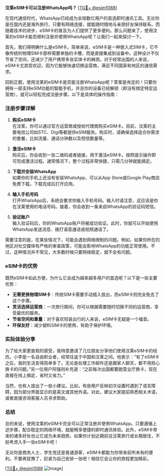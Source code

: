 **汶莱eSIM卡可以注册WhatsApp吗？** [[TG💪+ @esim1088](https://t.me/s/esim1088)]

在现代通信时代，WhatsApp已经成为全球数亿用户的首选即时通讯工具。无论你是在国内还是海外旅行，只要有网络连接，就能随时随地与亲朋好友保持联系。而随着技术的进步，eSIM卡的普及为人们提供了更多便利。那么问题来了，使用汶莱的eSIM卡能否顺利注册并使用WhatsApp呢？让我们一起来探讨一下。

首先，我们得明确什么是eSIM卡。简单来说，eSIM卡是一种嵌入式SIM卡，它不像传统的物理SIM卡那样需要单独的卡槽，而是直接集成到设备中。这种设计不仅节省了空间，还减少了用户携带多张实体卡的麻烦。对于经常出国的人来说，eSIM卡尤其受欢迎，因为它能够快速切换运营商，满足不同国家和地区的通信需求。

回到正题，使用汶莱的eSIM卡是否能注册WhatsApp呢？答案是肯定的！只要你拥有一部支持eSIM功能的智能手机，并且你的设备已经解锁（即没有绑定特定运营商），就可以轻松完成注册步骤。以下是具体的操作指南：

### 注册步骤详解

1. **购买eSIM卡**  
   在汶莱，你可以通过官方运营商或授权代理商购买eSIM卡。目前，汶莱的主要电信公司如STC、Digi等都提供eSIM服务。购买时，请确保选择适合你需求的套餐，比如流量、通话分钟数以及短信数量等。

2. **激活eSIM卡**  
   购买后，你会收到一张二维码或者链接，用于激活eSIM卡。按照提示操作即可完成激活过程。通常情况下，整个过程非常快捷，只需几分钟就能搞定。

3. **下载并安装WhatsApp**  
   如果你的手机上还没有安装WhatsApp，可以从App Store或Google Play商店免费下载。下载完成后打开应用。

4. **输入手机号码**  
   打开WhatsApp后，系统会要求你输入手机号码。输入时请注意，这应该是你在汶莱使用的电话号码。接着，你会收到一条来自WhatsApp的验证码短信。

5. **验证账户**  
   输入验证码后，你的WhatsApp账户将被成功验证。此时，你就可以开始使用WhatsApp发送消息、拨打语音通话或视频通话了。

需要注意的是，在某些情况下，可能会遇到网络限制的问题。例如，如果你所在的地区对社交媒体有严格的审查政策，可能会影响WhatsApp的功能正常使用。不过，这种情况并不常见，大多数时候只要网络稳定，就不会有问题。

### eSIM卡的优势

既然eSIM卡如此方便，为什么它会成为越来越多用户的首选呢？以下是一些主要优势：

- **无需更换物理SIM卡**：传统SIM卡需要手动插入拔出，而eSIM卡则完全免去了这个步骤。
- **灵活选择运营商**：一次旅行期间，你可以根据需要随时切换不同的运营商，享受最优的服务。
- **节省空间和重量**：对于喜欢轻装出行的人来说，eSIM卡无疑是一个福音。
- **环保友好**：减少塑料SIM卡的使用，有助于保护环境。

### 实际体验分享

为了给大家更直观的感受，我特意邀请了几位朋友分享他们使用汶莱eSIM卡的经历。小李是一名自由职业者，经常往返于中国和汶莱之间。他表示：“有了eSIM卡之后，我的生活变得简单多了。无论是处理工作邮件还是跟家人聊天，都不用担心换卡的问题。”另一位用户阿强则补充道：“之前每次出国都要跑营业厅换卡，现在直接在线上搞定，省时又省力。”

当然，也有人提出了一些小建议。比如，有些用户反映初次设置时遇到了语言障碍，因为部分界面显示的是英文或其他外语。对此，建议大家提前熟悉相关术语，或者直接咨询客服人员寻求帮助。

### 总结

总的来说，使用汶莱的eSIM卡完全可以正常注册并使用WhatsApp。只要遵循上述步骤，配合稳定的网络环境，就能畅享便捷的即时通讯体验。此外，eSIM卡带来的诸多好处也让它成为未来趋势。如果你计划近期前往汶莱旅行或长期居住，不妨考虑入手一张eSIM卡吧！

无论你是商务人士、学生党还是普通游客，eSIM卡都能为你带来前所未有的便利。不要再犹豫了，赶紧为自己安排一张吧！相信它会让你的旅程更加精彩。

[[TG💪+ @esim1088](https://t.me/s/esim1088) ![Image](https://i.postimg.cc/4NQfJmqS/Snipaste-2025-05-13-00-14-12.png)]